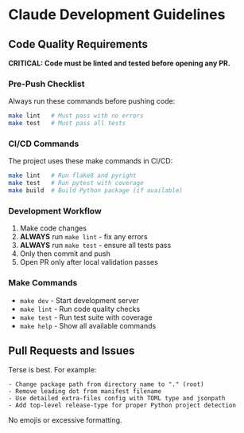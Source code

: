 # Claude Development Guidelines

## Code Quality Requirements

**CRITICAL: Code must be linted and tested before opening any PR.**

### Pre-Push Checklist

Always run these commands before pushing code:

```bash
make lint   # Must pass with no errors
make test   # Must pass all tests
```

### CI/CD Commands

The project uses these make commands in CI/CD:

```bash
make lint   # Run flake8 and pyright
make test   # Run pytest with coverage
make build  # Build Python package (if available)
```

### Development Workflow

1. Make code changes
2. **ALWAYS** run `make lint` - fix any errors
3. **ALWAYS** run `make test` - ensure all tests pass
4. Only then commit and push
5. Open PR only after local validation passes

### Make Commands

- `make dev` - Start development server
- `make lint` - Run code quality checks
- `make test` - Run test suite with coverage
- `make help` - Show all available commands

## Pull Requests and Issues

Terse is best. For example:

```
- Change package path from directory name to "." (root)
- Remove leading dot from manifest filename
- Use detailed extra-files config with TOML type and jsonpath
- Add top-level release-type for proper Python project detection
```

No emojis or excessive formatting.
